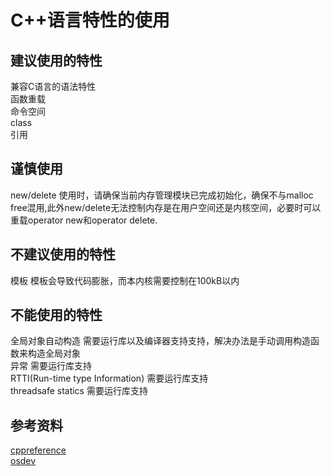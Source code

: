 # C++语言特性的使用

## 建议使用的特性

兼容C语言的语法特性  
函数重载  
命令空间  
class  
引用

## 谨慎使用

new/delete 使用时，请确保当前内存管理模块已完成初始化，确保不与malloc free混用,此外new/delete无法控制内存是在用户空间还是内核空间，必要时可以重载operator new和operator delete.

## 不建议使用的特性

模板  模板会导致代码膨胀，而本内核需要控制在100kB以内

## 不能使用的特性  

全局对象自动构造 需要运行库以及编译器支持支持，解决办法是手动调用构造函数来构造全局对象  
异常 需要运行库支持  
RTTI(Run-time type Information) 需要运行库支持  
threadsafe statics 需要运行库支持

## 参考资料

[cppreference](https://en.cppreference.com/w/cpp/freestanding)  
[osdev](https://wiki.osdev.org/C++)
